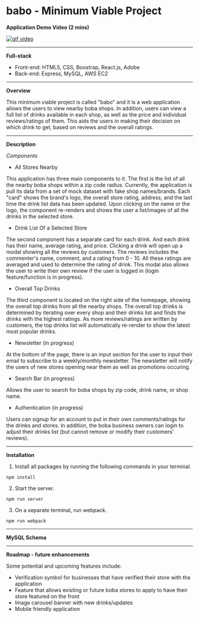 # babo - Minimum Viable Project

**Application Demo Video (2 mins)**

[![gif video](https://media4.giphy.com/media/gV1hUZqd9zdeOpCFCH/giphy.gif)](https://www.youtube.com/watch?v=iqsAlkkk-k4)

---

**Full-stack**
* Front-end: HTML5, CSS, Boostrap, React.js, Adobe
* Back-end: Express, MySQL, AWS EC2
---

**Overview**

This minimum viable project is called "babo" and it is a web application allows the users to view nearby boba shops. In addition, users can view a full list of drinks available in each shop, as well as the price and individual reviews/ratings of them. This aids the users in making their decision on which drink to get, based on reviews and the overall ratings.

---

**Description**

*Components*

* All Stores Nearby

This application has three main components to it. The first is the list of all the nearby boba shops within a zip code radius. Currently, the application is pull its data from a set of mock dataset with fake shop names/brands. Each "card" shows the brand's logo, the overall store rating, address, and the last time the drink list data has been updated. Upon clicking on the name or the logo, the component re-renders and shows the user a list/images of all the drinks in the selected store.

* Drink List Of a Selected Store

The second component has a separate card for each drink. And each drink has their name, average rating, and price. Clicking a drink will open up a modal showing all the reviews by customers. The reviews includes the commenter's name, comment, and a rating from 0 - 10. All these ratings are averaged and used to determine the rating of drink. This modal also allows the user to write their own review if the user is logged in (login feature/function is in progress).

* Overall Top Drinks

The third component is located on the right side of the homepage, showing the overall top drinks from all the nearby shops. The overall top drinks is determined by iterating over every shop and their drinks list and finds the drinks with the highest ratings. As more reviews/ratings are written by customers, the top drinks list will automatically re-render to show the latest most popular drinks.

* Newsletter (in progress)

At the bottom of the page, there is an input section for the user to input their email to subscribe to a weekly/monthly newsletter. The newsletter will notify the users of new stores opening near them as well as promotions occuring.

* Search Bar (in progress)

Allows the user to search for boba shops by zip code, drink name, or shop name.

* Authentication (in progress)

Users can signup for an account to put in their own comments/ratings for the drinks and stores. In addition, the boba business owners can login to adjust their drinks list (but cannot remove or modify their customers' reviews).

---

**Installation**

1) Install all packages by running the following commands in your terminal.
```
npm install
```
2) Start the server.
```
npm run server
```
3) On a separate terminal, run webpack.
```
npm run webpack
```

---

**MySQL Schema**

---

**Roadmap - future enhancements**

Some potential and upcoming features include:
* Verification symbol for businesses that have verified their store with the application
* Feature that allows existing or future boba stores to apply to have their store featured on the front
* Image carousel banner with new drinks/updates
* Mobile friendly application
